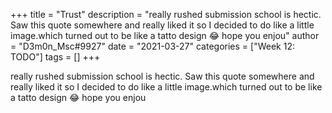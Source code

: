 +++
title = "Trust"
description = "really rushed submission school is hectic. Saw this quote somewhere and really liked it so I decided to do like a little image.which turned out to be like a tatto design 😂 hope you enjou"
author = "D3m0n_Msc#9927"
date = "2021-03-27"
categories = ["Week 12: TODO"]
tags = []
+++

really rushed submission school is hectic. Saw this quote somewhere and really liked it so I decided to do like a little image.which turned out to be like a tatto design 😂 hope you enjou
